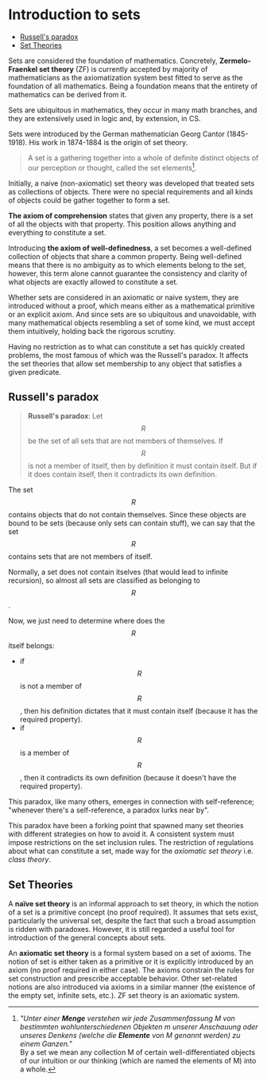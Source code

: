 # Introduction to sets

<!-- TOC -->

- [Russell's paradox](#russells-paradox)
- [Set Theories](#set-theories)

<!-- /TOC -->


Sets are considered the foundation of mathematics. Concretely, **Zermelo-Fraenkel set theory** (ZF) is currently accepted by majority of mathematicians as the axiomatization system best fitted to serve as the foundation of all mathematics. Being a foundation means that the entirety of mathematics can be derived from it.

Sets are ubiquitous in mathematics, they occur in many math branches, and they are extensively used in logic and, by extension, in CS.

Sets were introduced by the German mathematician Georg Cantor (1845-1918). His work in 1874-1884 is the origin of set theory.

> A set is a gathering together into a whole of definite distinct objects of our perception or thought, called the set elements[^1].

Initially, a naive (non-axiomatic) set theory was developed that treated sets as collections of objects. There were no special requirements and all kinds of objects could be gather together to form a set.

**The axiom of comprehension** states that given any property, there is a set of all the objects with that property. This position allows anything and everything to constitute a set.

Introducing **the axiom of well-definedness**, a set becomes a well-defined collection of objects that share a common property. Being well-defined means that there is no ambiguity as to which elements belong to the set, however, this term alone cannot guarantee the consistency and clarity of what objects are exactly allowed to constitute a set.

Whether sets are considered in an axiomatic or naive system, they are introduced without a proof, which means either as a mathematical primitive or an explicit axiom. And since sets are so ubiquitous and unavoidable, with many mathematical objects resembling a set of some kind, we must accept them intuitively, holding back the rigorous scrutiny.

Having no restriction as to what can constitute a set has quickly created problems, the most famous of which was the Russell's paradox. It affects the set theories that allow set membership to any object that satisfies a given predicate.


## Russell's paradox

> **Russell's paradox**: Let $$R$$ be the set of all sets that are not members of themselves. If $$R$$ is not a member of itself, then by definition it must contain itself. But if it does contain itself, then it contradicts its own definition.

The set $$R$$ contains objects that do not contain themselves. Since these objects are bound to be sets (because only sets can contain stuff), we can say that the set $$R$$ contains sets that are not members of itself.

Normally, a set does not contain itselves (that would lead to infinite recursion), so almost all sets are classified as belonging to $$R$$.

Now, we just need to determine where does the $$R$$ itself belongs:
- if $$R$$ is not a member of $$R$$, then his definition dictates that it must contain itself (because it has the required property).
- if $$R$$ is a member of $$R$$, then it contradicts its own definition (because it doesn't have the required property).

This paradox, like many others, emerges in connection with self-reference; "whenever there's a self-reference, a paradox lurks near by". 

This paradox have been a forking point that spawned many set theories with different strategies on how to avoid it. A consistent system must impose restrictions on the set inclusion rules. The restriction of regulations about what can constitute a set, made way for the *axiomatic set theory* i.e. *class theory*.

## Set Theories

A **naïve set theory** is an informal approach to set theory, in which the notion of a set is a primitive concept (no proof required). It assumes that sets exist, particularly the universal set, despite the fact that such a broad assumption is ridden with paradoxes. However, it is still regarded a useful tool for introduction of the general concepts about sets.

An **axiomatic set theory** is a formal system based on a set of axioms. The notion of set is either taken as a primitive or it is explicitly introduced by an axiom (no proof required in either case). The axioms constrain the rules for set construction and prescribe acceptable behavior. Other set-related notions are also introduced via axioms in a similar manner (the existence of the empty set, infinite sets, etc.). ZF set theory is an axiomatic system.


[^1]: _"Unter einer **Menge** verstehen wir jede Zusammenfassung *M* von bestimmten wohlunterschiedenen Objekten *m* unserer Anschauung oder unseres Denkens (welche die **Elemente** von *M* genannt werden) zu einem Ganzen."_   
By a set we mean any collection M of certain well-differentiated objects of our intuition or our thinking (which are named the elements of M) into a whole.
